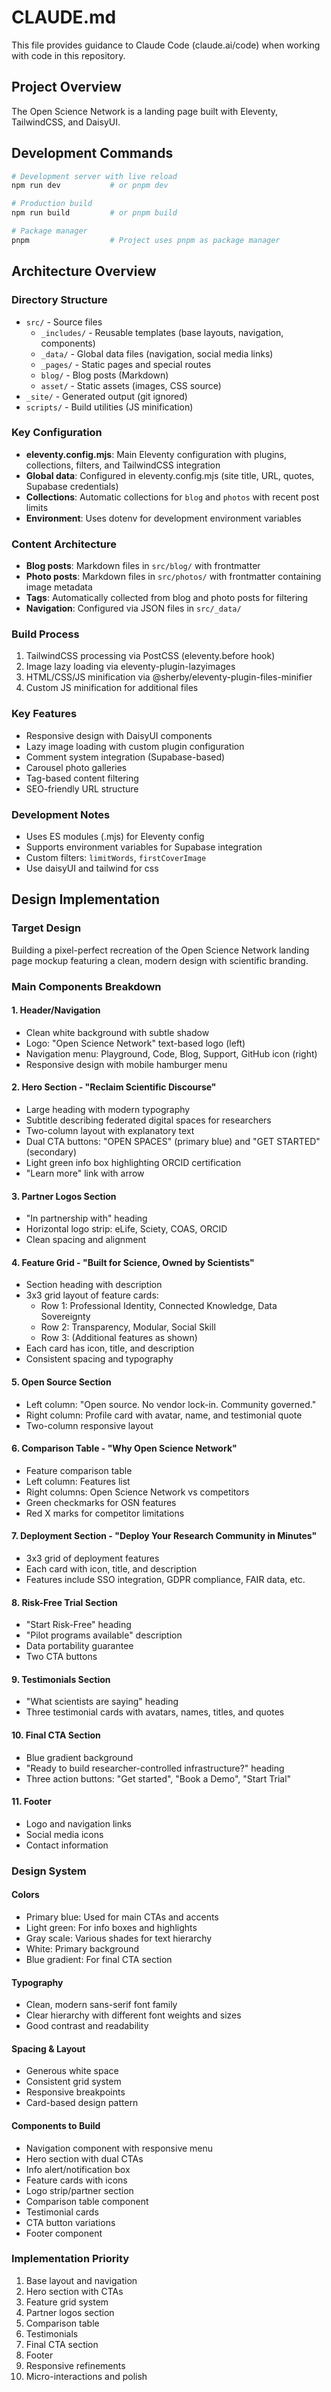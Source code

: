 # CLAUDE.md

This file provides guidance to Claude Code (claude.ai/code) when working with code in this repository.

## Project Overview

The Open Science Network is a landing page built with Eleventy, TailwindCSS, and DaisyUI.

## Development Commands

```bash
# Development server with live reload
npm run dev           # or pnpm dev

# Production build
npm run build         # or pnpm build

# Package manager
pnpm                  # Project uses pnpm as package manager
```

## Architecture Overview

### Directory Structure
- `src/` - Source files
  - `_includes/` - Reusable templates (base layouts, navigation, components)
  - `_data/` - Global data files (navigation, social media links)
  - `_pages/` - Static pages and special routes
  - `blog/` - Blog posts (Markdown)
  - `asset/` - Static assets (images, CSS source)
- `_site/` - Generated output (git ignored)
- `scripts/` - Build utilities (JS minification)

### Key Configuration
- **eleventy.config.mjs**: Main Eleventy configuration with plugins, collections, filters, and TailwindCSS integration
- **Global data**: Configured in eleventy.config.mjs (site title, URL, quotes, Supabase credentials)
- **Collections**: Automatic collections for `blog` and `photos` with recent post limits
- **Environment**: Uses dotenv for development environment variables

### Content Architecture
- **Blog posts**: Markdown files in `src/blog/` with frontmatter
- **Photo posts**: Markdown files in `src/photos/` with frontmatter containing image metadata
- **Tags**: Automatically collected from blog and photo posts for filtering
- **Navigation**: Configured via JSON files in `src/_data/`

### Build Process
1. TailwindCSS processing via PostCSS (eleventy.before hook)
2. Image lazy loading via eleventy-plugin-lazyimages
3. HTML/CSS/JS minification via @sherby/eleventy-plugin-files-minifier
4. Custom JS minification for additional files

### Key Features
- Responsive design with DaisyUI components
- Lazy image loading with custom plugin configuration
- Comment system integration (Supabase-based)
- Carousel photo galleries
- Tag-based content filtering
- SEO-friendly URL structure

### Development Notes
- Uses ES modules (.mjs) for Eleventy config
- Supports environment variables for Supabase integration
- Custom filters: `limitWords`, `firstCoverImage`
- Use daisyUI and tailwind for css

## Design Implementation

### Target Design
Building a pixel-perfect recreation of the Open Science Network landing page mockup featuring a clean, modern design with scientific branding.

### Main Components Breakdown

#### 1. Header/Navigation
- Clean white background with subtle shadow
- Logo: "Open Science Network" text-based logo (left)
- Navigation menu: Playground, Code, Blog, Support, GitHub icon (right)
- Responsive design with mobile hamburger menu

#### 2. Hero Section - "Reclaim Scientific Discourse"
- Large heading with modern typography
- Subtitle describing federated digital spaces for researchers
- Two-column layout with explanatory text
- Dual CTA buttons: "OPEN SPACES" (primary blue) and "GET STARTED" (secondary)
- Light green info box highlighting ORCID certification
- "Learn more" link with arrow

#### 3. Partner Logos Section
- "In partnership with" heading
- Horizontal logo strip: eLife, Sciety, COAS, ORCID
- Clean spacing and alignment

#### 4. Feature Grid - "Built for Science, Owned by Scientists"
- Section heading with description
- 3x3 grid layout of feature cards:
  - Row 1: Professional Identity, Connected Knowledge, Data Sovereignty
  - Row 2: Transparency, Modular, Social Skill
  - Row 3: (Additional features as shown)
- Each card has icon, title, and description
- Consistent spacing and typography

#### 5. Open Source Section
- Left column: "Open source. No vendor lock-in. Community governed."
- Right column: Profile card with avatar, name, and testimonial quote
- Two-column responsive layout

#### 6. Comparison Table - "Why Open Science Network"
- Feature comparison table
- Left column: Features list
- Right columns: Open Science Network vs competitors
- Green checkmarks for OSN features
- Red X marks for competitor limitations

#### 7. Deployment Section - "Deploy Your Research Community in Minutes"
- 3x3 grid of deployment features
- Each card with icon, title, and description
- Features include SSO integration, GDPR compliance, FAIR data, etc.

#### 8. Risk-Free Trial Section
- "Start Risk-Free" heading
- "Pilot programs available" description
- Data portability guarantee
- Two CTA buttons

#### 9. Testimonials Section
- "What scientists are saying" heading
- Three testimonial cards with avatars, names, titles, and quotes

#### 10. Final CTA Section
- Blue gradient background
- "Ready to build researcher-controlled infrastructure?" heading
- Three action buttons: "Get started", "Book a Demo", "Start Trial"

#### 11. Footer
- Logo and navigation links
- Social media icons
- Contact information

### Design System

#### Colors
- Primary blue: Used for main CTAs and accents
- Light green: For info boxes and highlights
- Gray scale: Various shades for text hierarchy
- White: Primary background
- Blue gradient: For final CTA section

#### Typography
- Clean, modern sans-serif font family
- Clear hierarchy with different font weights and sizes
- Good contrast and readability

#### Spacing & Layout
- Generous white space
- Consistent grid system
- Responsive breakpoints
- Card-based design pattern

#### Components to Build
- Navigation component with responsive menu
- Hero section with dual CTAs
- Info alert/notification box
- Feature cards with icons
- Logo strip/partner section
- Comparison table component
- Testimonial cards
- CTA button variations
- Footer component

### Implementation Priority
1. Base layout and navigation
2. Hero section with CTAs
3. Feature grid system
4. Partner logos section
5. Comparison table
6. Testimonials
7. Final CTA section
8. Footer
9. Responsive refinements
10. Micro-interactions and polish